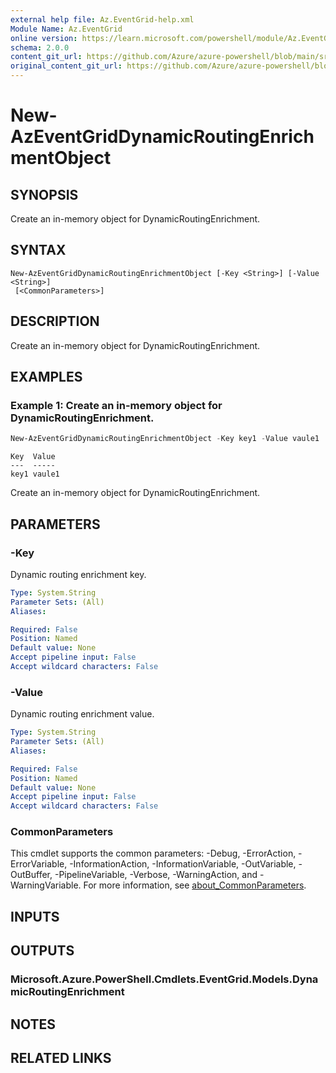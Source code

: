 ```yaml
---
external help file: Az.EventGrid-help.xml
Module Name: Az.EventGrid
online version: https://learn.microsoft.com/powershell/module/Az.EventGrid/new-azeventgriddynamicroutingenrichmentobject
schema: 2.0.0
content_git_url: https://github.com/Azure/azure-powershell/blob/main/src/EventGrid/EventGrid/help/New-AzEventGridDynamicRoutingEnrichmentObject.md
original_content_git_url: https://github.com/Azure/azure-powershell/blob/main/src/EventGrid/EventGrid/help/New-AzEventGridDynamicRoutingEnrichmentObject.md
---
```


# New-AzEventGridDynamicRoutingEnrichmentObject

## SYNOPSIS
Create an in-memory object for DynamicRoutingEnrichment.

## SYNTAX

```
New-AzEventGridDynamicRoutingEnrichmentObject [-Key <String>] [-Value <String>]
 [<CommonParameters>]
```

## DESCRIPTION
Create an in-memory object for DynamicRoutingEnrichment.

## EXAMPLES

### Example 1: Create an in-memory object for DynamicRoutingEnrichment.
```powershell
New-AzEventGridDynamicRoutingEnrichmentObject -Key key1 -Value vaule1
```

```output
Key  Value
---  -----
key1 vaule1
```

Create an in-memory object for DynamicRoutingEnrichment.

## PARAMETERS

### -Key
Dynamic routing enrichment key.

```yaml
Type: System.String
Parameter Sets: (All)
Aliases:

Required: False
Position: Named
Default value: None
Accept pipeline input: False
Accept wildcard characters: False
```

### -Value
Dynamic routing enrichment value.

```yaml
Type: System.String
Parameter Sets: (All)
Aliases:

Required: False
Position: Named
Default value: None
Accept pipeline input: False
Accept wildcard characters: False
```

### CommonParameters
This cmdlet supports the common parameters: -Debug, -ErrorAction, -ErrorVariable, -InformationAction, -InformationVariable, -OutVariable, -OutBuffer, -PipelineVariable, -Verbose, -WarningAction, and -WarningVariable. For more information, see [about_CommonParameters](http://go.microsoft.com/fwlink/?LinkID=113216).

## INPUTS

## OUTPUTS

### Microsoft.Azure.PowerShell.Cmdlets.EventGrid.Models.DynamicRoutingEnrichment

## NOTES

## RELATED LINKS
